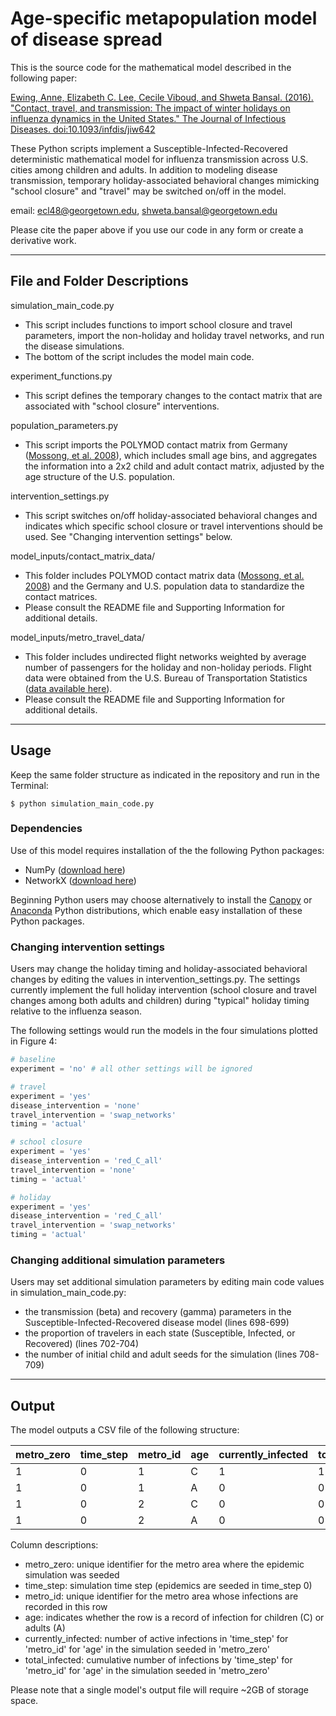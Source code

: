 # Age-specific metapopulation model of disease spread 
This is the source code for the mathematical model described in the following paper:

[Ewing, Anne, Elizabeth C. Lee, Cecile Viboud, and Shweta Bansal. (2016). "Contact, travel, and transmission: The impact of winter holidays on influenza dynamics in the United States." The Journal of Infectious Diseases. doi:10.1093/infdis/jiw642](https://doi.org/10.1093/infdis/jiw642)

These Python scripts implement a Susceptible-Infected-Recovered deterministic mathematical model for influenza transmission across U.S. cities among children and adults. In addition to modeling disease transmission, temporary holiday-associated behavioral changes mimicking "school closure" and "travel" may be switched on/off in the model.

email: ecl48@georgetown.edu, shweta.bansal@georgetown.edu

Please cite the paper above if you use our code in any form or create a derivative work.

---
## File and Folder Descriptions
simulation_main_code.py
* This script includes functions to import school closure and travel parameters, import the non-holiday and holiday travel networks, and run the disease simulations.
* The bottom of the script includes the model main code. 

experiment_functions.py
* This script defines the temporary changes to the contact matrix that are associated with "school closure" interventions.

population_parameters.py
* This script imports the POLYMOD contact matrix from Germany ([Mossong, et al. 2008](http://journals.plos.org/plosmedicine/article?id=10.1371/journal.pmed.0050074)), which includes small age bins, and aggregates the information into a 2x2 child and adult contact matrix, adjusted by the age structure of the U.S. population.

intervention_settings.py
* This script switches on/off holiday-associated behavioral changes and indicates which specific school closure or travel interventions should be used. See "Changing intervention settings" below.

model_inputs/contact_matrix_data/
* This folder includes POLYMOD contact matrix data ([Mossong, et al. 2008](http://journals.plos.org/plosmedicine/article?id=10.1371/journal.pmed.0050074)) and the Germany and U.S. population data to standardize the contact matrices.
* Please consult the README file and Supporting Information for additional details.

model_inputs/metro_travel_data/
* This folder includes undirected flight networks weighted by average number of passengers for the holiday and non-holiday periods. Flight data were obtained from the U.S. Bureau of Transportation Statistics ([data available here](http://www.transtats.bts.gov/)).
* Please consult the README file and Supporting Information for additional details.

---
## Usage
Keep the same folder structure as indicated in the repository and run in the Terminal:
```
$ python simulation_main_code.py
```

### Dependencies
Use of this model requires installation of the the following Python packages:
* NumPy ([download here](http://www.scipy.org/scipylib/download.html))
* NetworkX ([download here](https://networkx.github.io/))

Beginning Python users may choose alternatively to install the [Canopy](https://store.enthought.com/downloads/#default) or [Anaconda](https://www.continuum.io/downloads) Python distributions, which enable easy installation of these Python packages.

### Changing intervention settings
Users may change the holiday timing and holiday-associated behavioral changes by editing the values in intervention_settings.py. The settings currently implement the full holiday intervention (school closure and travel changes among both adults and children) during "typical" holiday timing relative to the influenza season. 

The following settings would run the models in the four simulations plotted in Figure 4:

```python
# baseline
experiment = 'no' # all other settings will be ignored

# travel
experiment = 'yes'
disease_intervention = 'none' 
travel_intervention = 'swap_networks' 
timing = 'actual' 

# school closure
experiment = 'yes'
disease_intervention = 'red_C_all' 
travel_intervention = 'none' 
timing = 'actual' 

# holiday
experiment = 'yes'
disease_intervention = 'red_C_all' 
travel_intervention = 'swap_networks' 
timing = 'actual' 
```

### Changing additional simulation parameters
Users may set additional simulation parameters by editing main code values in simulation_main_code.py:
* the transmission (beta) and recovery (gamma) parameters in the Susceptible-Infected-Recovered disease model (lines 698-699)
* the proportion of travelers in each state (Susceptible, Infected, or Recovered) (lines 702-704)
* the number of initial child and adult seeds for the simulation (lines 708-709)

---
## Output
The model outputs a CSV file of the following structure:

| metro_zero  | time_step | metro_id  | age | currently_infected | total_infected |
| ----------- | --------- | --------- | --- | ------------------ | -------------- |
| 1           | 0         | 1         | C   | 1                  | 1              |
| 1           | 0         | 1         | A   | 0                  | 0              |
| 1           | 0         | 2         | C   | 0                  | 0              |
| 1           | 0         | 2         | A   | 0                  | 0              |

Column descriptions:
* metro_zero: unique identifier for the metro area where the epidemic simulation was seeded
* time_step: simulation time step (epidemics are seeded in time_step 0)
* metro_id: unique identifier for the metro area whose infections are recorded in this row
* age: indicates whether the row is a record of infection for children (C) or adults (A)
* currently_infected: number of active infections in 'time_step' for 'metro_id' for 'age' in the simulation seeded in 'metro_zero'
* total_infected: cumulative number of infections by 'time_step' for 'metro_id' for 'age' in the simulation seeded in 'metro_zero'

Please note that a single model's output file will require ~2GB of storage space.
